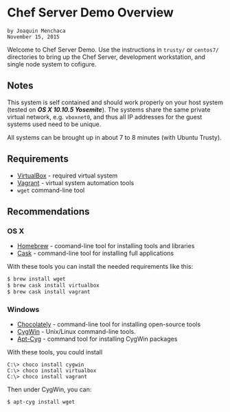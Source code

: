 # **Chef Server Demo Overview**
    by Joaquin Menchaca
    November 15, 2015

Welcome to Chef Server Demo.  Use the instructions in `trusty/` or `centos7/` directories to bring up the Chef Server, development workstation, and single node system to cofigure.

## **Notes**

This system is self contained and should work properly on your host system (tested on ***OS X 10.10.5 Yosemite***).  The systems share the same private virtual network, e.g. `vboxnet0`, and thus all IP addresses for the guest systems used need to be unique.

All systems can be brought up in about 7 to 8 minutes (with Ubuntu Trusty).

## **Requirements**
  * [VirtualBox](https://www.virtualbox.org/) - required virtual system
  * [Vagrant](https://www.vagrantup.com/) - virtual system automation tools
  * `wget` command-line tool

## **Recommendations**

### **OS X**

* [Homebrew](http://brew.sh/) - coomand-line tool for installing tools and libraries
* [Cask](http://caskroom.io/) - command-line tool for installing full applications

With these tools you can install the needed requirements like this:

```bash
$ brew install wget
$ brew cask install virtualbox
$ brew cask install vagrant
```

### **Windows**

* [Chocolately](https://chocolatey.org/) - command-line tool for installing open-source tools
* [CygWin](https://www.cygwin.com/) - Unix/Linux command-line tools.
* [Apt-Cyg](https://github.com/transcode-open/apt-cyg) - command tool for installing CygWin packages

With these tools, you could install

```batch
C:\> choco install cygwin
C:\> choco install virtualbox
C:\> choco install vagrant
```

Then under CygWin, you can:

```bash
$ apt-cyg install wget
```
